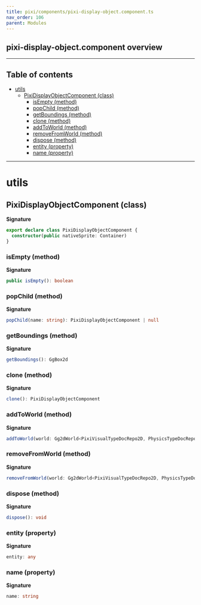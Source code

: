 ```yaml
---
title: pixi/components/pixi-display-object.component.ts
nav_order: 106
parent: Modules
---
```


## pixi-display-object.component overview

---

<h2 class="text-delta">Table of contents</h2>

- [utils](#utils)
  - [PixiDisplayObjectComponent (class)](#pixidisplayobjectcomponent-class)
    - [isEmpty (method)](#isempty-method)
    - [popChild (method)](#popchild-method)
    - [getBoundings (method)](#getboundings-method)
    - [clone (method)](#clone-method)
    - [addToWorld (method)](#addtoworld-method)
    - [removeFromWorld (method)](#removefromworld-method)
    - [dispose (method)](#dispose-method)
    - [entity (property)](#entity-property)
    - [name (property)](#name-property)

---

# utils

## PixiDisplayObjectComponent (class)

**Signature**

```ts
export declare class PixiDisplayObjectComponent {
  constructor(public nativeSprite: Container)
}
```

### isEmpty (method)

**Signature**

```ts
public isEmpty(): boolean
```

### popChild (method)

**Signature**

```ts
popChild(name: string): PixiDisplayObjectComponent | null
```

### getBoundings (method)

**Signature**

```ts
getBoundings(): GgBox2d
```

### clone (method)

**Signature**

```ts
clone(): PixiDisplayObjectComponent
```

### addToWorld (method)

**Signature**

```ts
addToWorld(world: Gg2dWorld<PixiVisualTypeDocRepo2D, PhysicsTypeDocRepo2D, PixiSceneComponent>): void
```

### removeFromWorld (method)

**Signature**

```ts
removeFromWorld(world: Gg2dWorld<PixiVisualTypeDocRepo2D, PhysicsTypeDocRepo2D, PixiSceneComponent>): void
```

### dispose (method)

**Signature**

```ts
dispose(): void
```

### entity (property)

**Signature**

```ts
entity: any
```

### name (property)

**Signature**

```ts
name: string
```
